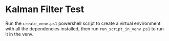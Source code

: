 # Kalman Filter Test

Run the `create_venv.ps1` powershell script to create a virtual environment with all the dependencies installed, then run `run_script_in_venv.ps1` to run it in the venv.

